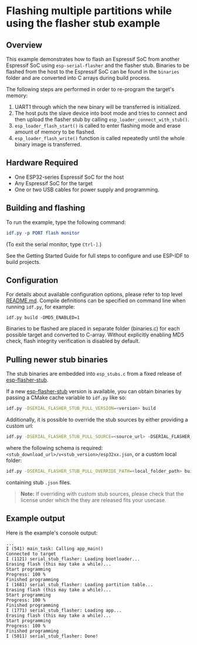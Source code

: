 # Flashing multiple partitions while using the flasher stub example

## Overview

This example demonstrates how to flash an Espressif SoC from another Espressif SoC using `esp-serial-flasher` and the flasher stub. Binaries to be flashed from the host to the Espressif SoC can be found in the `binaries` folder and are converted into C arrays during build process.

The following steps are performed in order to re-program the target's memory:

1. UART1 through which the new binary will be transferred is initialized.
2. The host puts the slave device into boot mode and tries to connect and then upload the flasher stub by calling `esp_loader_connect_with_stub()`.
3. `esp_loader_flash_start()` is called to enter flashing mode and erase amount of memory to be flashed.
4. `esp_loader_flash_write()` function is called repeatedly until the whole binary image is transferred.

## Hardware Required

* One ESP32-series Espressif SoC for the host
* Any Espressif SoC for the target
* One or two USB cables for power supply and programming.

## Building and flashing

To run the example, type the following command:

```CMake
idf.py -p PORT flash monitor
```

(To exit the serial monitor, type ``Ctrl-]``.)

See the Getting Started Guide for full steps to configure and use ESP-IDF to build projects.

## Configuration

For details about available configuration options, please refer to top level [README.md](../../README.md). 
Compile definitions can be specified on command line when running `idf.py`, for example:

```
idf.py build -DMD5_ENABLED=1
```
Binaries to be flashed are placed in separate folder (binaries.c) for each possible target and converted to C-array. Without explicitly enabling MD5 check, flash integrity verification is disabled by default.

## Pulling newer stub binaries
The stub binaries are embedded into `esp_stubs.c` from a fixed release of [esp-flasher-stub](https://github.com/esp-rs/esp-flasher-stub).

If a new [esp-flasher-stub](https://github.com/esp-rs/esp-flasher-stub) version is available, you can obtain binaries by passing a CMake cache variable to `idf.py` like so:
```bash
idf.py -DSERIAL_FLASHER_STUB_PULL_VERSION=<version> build
```

Additionally, it is possible to override the stub sources by either providing a custom url:
```bash
idf.py -DSERIAL_FLASHER_STUB_PULL_SOURCE=<source_url> -DSERIAL_FLASHER_STUB_PULL_VERSION=<version> build
```
where the following schema is required: `<stub_download_url>/v<stub_version>/esp32xx.json`,
or a custom local folder:
```bash
idf.py -DSERIAL_FLASHER_STUB_PULL_OVERRIDE_PATH=<local_folder_path> build
```
containing stub `.json` files.

> **Note:** If overriding with custom stub sources, please check that the license under which the they are released fits your usecase.

## Example output

Here is the example's console output:

```
...
I (541) main_task: Calling app_main()
Connected to target
I (1121) serial_stub_flasher: Loading bootloader...
Erasing flash (this may take a while)...
Start programming
Progress: 100 %
Finished programming
I (1681) serial_stub_flasher: Loading partition table...
Erasing flash (this may take a while)...
Start programming
Progress: 100 %
Finished programming
I (1771) serial_stub_flasher: Loading app...
Erasing flash (this may take a while)...
Start programming
Progress: 100 %
Finished programming
I (5011) serial_stub_flasher: Done!
```
